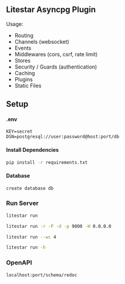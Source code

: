 ## Litestar Asyncpg Plugin

Usage:

* Routing
* Channels (websocket)
* Events
* Middlewares (cors, csrf, rate limit)
* Stores
* Security / Guards (authentication)
* Caching
* Plugins
* Static Files

## Setup

#### .env

```
KEY=secret
DSN=postgresql://user:password@host:port/db
```

#### Install Dependencies

```bash
pip install -r requirements.txt
```

#### Database

```bash
create database db 
```

### Run Server


```bash
litestar run
```

```bash
litestar run -r -P -d -p 9000 -H 0.0.0.0
```
```bash
litestar run --wc 4
```
```bash
litestar run -h
```

### OpenAPI

```bash
localhost:port/schema/redoc
```